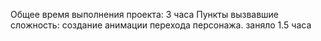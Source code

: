 Общее время выполнения проекта: 3 часа
Пункты вызвавшие сложность: создание анимации перехода персонажа. заняло 1.5 часа

